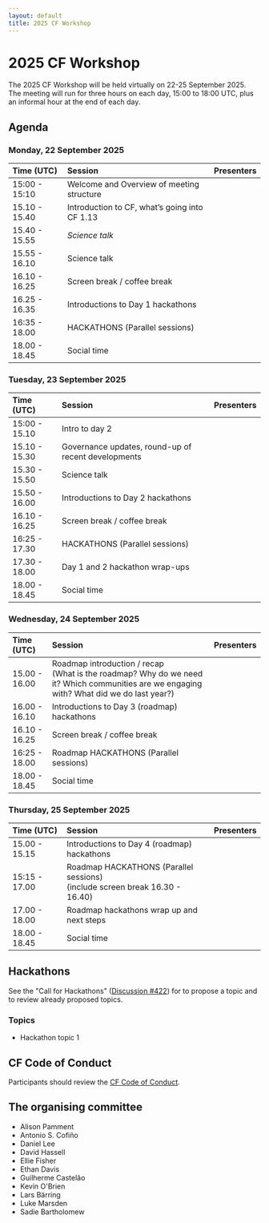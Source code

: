 ```yaml
---
layout: default
title: 2025 CF Workshop
---
```


# 2025 CF Workshop

The 2025 CF Workshop will be held virtually on 22-25 September 2025.
The meeting will run for three hours on each day, 15:00 to 18:00 UTC, plus an informal hour at the end of each day.

## Agenda

### Monday, 22 September 2025

| Time (UTC)    | Session | Presenters
|:--------------| :--- | :--- 
| 15:00 - 15:10 | Welcome and Overview of meeting structure |
| 15.10 - 15.40 | Introduction to CF, what’s going into CF 1.13 | 
| 15.40 - 15.55 | _Science talk_ |
| 15.55 - 16.10 | Science talk |
| 16.10 - 16.25 | Screen break / coffee break |
| 16.25 - 16.35 | Introductions to Day 1 hackathons |
| 16:35 - 18.00 | HACKATHONS (Parallel sessions) |
| 18.00 - 18.45 | Social time |

### Tuesday, 23 September 2025

| Time (UTC)    | Session | Presenters
|:--------------| :--- | :--- 
| 15:00 - 15.10 | Intro to day 2 |
| 15.10 - 15.30 | Governance updates, round-up of recent developments |
| 15.30 - 15.50 | Science talk |
| 15.50 - 16.00 | Introductions to Day 2 hackathons |
| 16.10 - 16.25 | Screen break / coffee break |
| 16:25 - 17.30 | HACKATHONS (Parallel sessions) |
| 17.30 - 18.00 | Day 1 and 2 hackathon wrap-ups |
| 18.00 - 18.45 | Social time |

### Wednesday, 24 September 2025

| Time (UTC)    | Session                                                                                                                                       | Presenters
|:--------------|:----------------------------------------------------------------------------------------------------------------------------------------------| :--- 
| 15.00 - 16.00 | Roadmap introduction / recap <br> (What is the roadmap? Why do we need it? Which communities are we engaging with? What did we do last year?) |
| 16.00 - 16.10 | Introductions to Day 3 (roadmap) hackathons                                                                                                   |
| 16.10 - 16.25 | Screen break / coffee break                                                                                                                   |
| 16:25 - 18.00 | Roadmap HACKATHONS (Parallel sessions)                                                                                                        |
| 18.00 - 18.45 | Social time                                                                                                                                   |

### Thursday, 25 September 2025

| Time (UTC)    | Session                                                                          | Presenters
|:--------------|:---------------------------------------------------------------------------------| :--- 
| 15.00 - 15.15 | Introductions to Day 4 (roadmap) hackathons                                      |
| 15:15 - 17.00 | Roadmap HACKATHONS (Parallel sessions) <br> (include screen break 16.30 - 16.40) |
| 17.00 - 18.00 | Roadmap hackathons wrap up and next steps                                        |
| 18.00 - 18.45 | Social time                                                                      |

## Hackathons

See the "Call for Hackathons" ([Discussion #422](https://github.com/orgs/cf-convention/discussions/422)) for to propose a topic and to review already proposed topics.

### Topics
* Hackathon topic 1

## CF Code of Conduct
Participants should review the [CF Code of Conduct](https://github.com/cf-convention/cf-conventions/blob/main/CODE_OF_CONDUCT.md).

## The organising committee
* Alison Pamment
* Antonio S. Cofiño
* Daniel Lee
* David Hassell
* Ellie Fisher
* Ethan Davis
* Guilherme Castelão
* Kevin O'Brien
* Lars Bärring
* Luke Marsden
* Sadie Bartholomew
